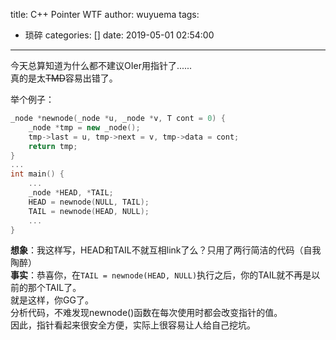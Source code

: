 title: C++ Pointer WTF
author: wuyuema
tags:
  - 琐碎
categories: []
date: 2019-05-01 02:54:00
---
今天总算知道为什么都不建议OIer用指针了......  
真的是太~~TMD~~容易出错了。  
<!--more-->
举个例子：
```cpp
_node *newnode(_node *u, _node *v, T cont = 0) {
	_node *tmp = new _node();
    tmp->last = u, tmp->next = v, tmp->data = cont;
    return tmp;
}
...
int main() {  
    ...
    _node *HEAD, *TAIL;
    HEAD = newnode(NULL, TAIL);
    TAIL = newnode(HEAD, NULL);
    ...
}
```
__想象__：我这样写，HEAD和TAIL不就互相link了么？只用了两行简洁的代码（自我陶醉）  
__事实__：恭喜你，在`TAIL = newnode(HEAD, NULL)`执行之后，你的TAIL就不再是以前的那个TAIL了。  
就是这样，你GG了。  
分析代码，不难发现newnode()函数在每次使用时都会改变指针的值。  
因此，指针看起来很安全方便，实际上很容易让人给自己挖坑。